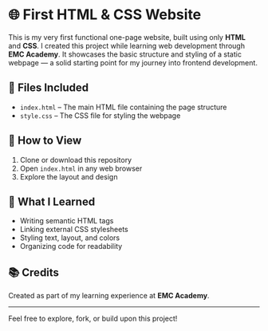 # 🌐 First HTML & CSS Website

This is my very first functional one-page website, built using only **HTML** and **CSS**. I created this project while learning web development through **EMC Academy**. It showcases the basic structure and styling of a static webpage — a solid starting point for my journey into frontend development.

## 📁 Files Included

- `index.html` – The main HTML file containing the page structure  
- `style.css` – The CSS file for styling the webpage

## 🚀 How to View

1. Clone or download this repository  
2. Open `index.html` in any web browser  
3. Explore the layout and design

## 🎯 What I Learned

- Writing semantic HTML tags  
- Linking external CSS stylesheets  
- Styling text, layout, and colors  
- Organizing code for readability

## 📚 Credits

Created as part of my learning experience at **EMC Academy**.

---

Feel free to explore, fork, or build upon this project!
